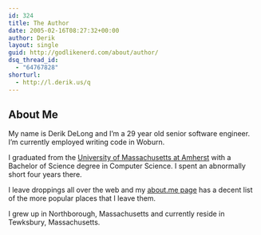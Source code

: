 ```yaml
---
id: 324
title: The Author
date: 2005-02-16T08:27:32+00:00
author: Derik
layout: single
guid: http://godlikenerd.com/about/author/
dsq_thread_id:
  - "64767828"
shorturl:
  - http://l.derik.us/q
---
```

## About Me

My name is Derik DeLong and I&#8217;m a 29 year old senior software engineer. I&#8217;m currently employed writing code in Woburn.

I graduated from the [University of Massachusetts at Amherst](http://www.umass.edu) with a Bachelor of Science degree in Computer Science. I spent an abnormally short four years there.

I leave droppings all over the web and my [about.me page](http://about.me/derik) has a decent list of the more popular places that I leave them.

I grew up in Northborough, Massachusetts and currently reside in Tewksbury, Massachusetts.